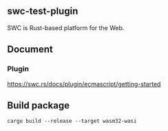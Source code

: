 ## swc-test-plugin

SWC is Rust-based platform for the Web.


## Document

### Plugin
https://swc.rs/docs/plugin/ecmascript/getting-started

## Build package
```
cargo build --release --target wasm32-wasi
```
